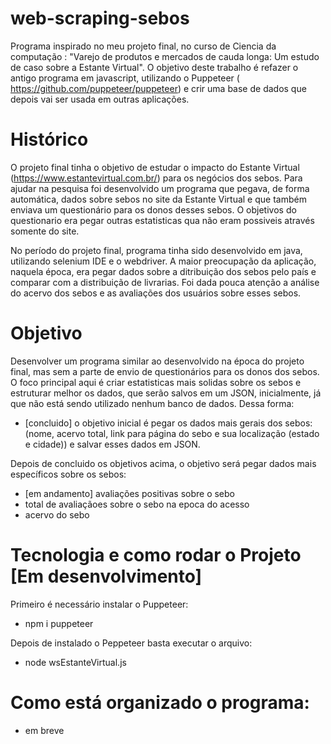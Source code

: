 # web-scraping-sebos
Programa inspirado no meu projeto final, no curso de Ciencia da computação : "Varejo de produtos e mercados de cauda longa: Um estudo de caso sobre a Estante Virtual".  O objetivo deste trabalho é refazer o antigo programa em javascript, utilizando o Puppeteer ( https://github.com/puppeteer/puppeteer) e crir uma base de dados que depois vai ser usada em outras aplicações.

# Histórico
O projeto final tinha o objetivo de estudar o impacto do Estante Virtual (https://www.estantevirtual.com.br/) para os negócios dos sebos. Para ajudar na pesquisa foi desenvolvido um programa que pegava, de forma automática, dados sobre sebos no site da Estante Virtual e que também enviava um questionário para os donos desses sebos. O objetivos do questionario era pegar outras estatisticas qua não eram possiveis através somente do site. 

No período do projeto final, programa tinha sido desenvolvido em java, utilizando selenium IDE e o webdriver. A maior preocupação da aplicação, naquela época, era pegar dados sobre a ditribuição dos sebos pelo país e comparar com a distribuição de livrarias. Foi dada pouca atenção a análise do acervo dos sebos e as avaliações dos usuários sobre esses sebos. 

# Objetivo
Desenvolver um programa similar ao desenvolvido na época do projeto final, mas sem a parte de envio de questionários para os donos dos sebos. O foco principal aqui é criar estatisticas mais solidas sobre os sebos e estruturar melhor os dados, que serão salvos em um JSON, inicialmente, já que não está sendo utilizado nenhum banco de dados. Dessa forma:
 - [concluido] o objetivo inicial é pegar os dados mais gerais dos sebos: (nome, acervo total, link para página do sebo e sua localização (estado e cidade)) e salvar esses dados em JSON.
 
 Depois de concluido os objetivos acima, o objetivo será pegar dados mais específicos sobre os sebos:
 - [em andamento] avaliações positivas sobre o sebo
 - total de avaliaçãoes sobre o sebo na epoca do acesso
 - acervo do sebo

# Tecnologia e como rodar o Projeto [Em desenvolvimento]
Primeiro é necessário instalar o Puppeteer:
 - npm i puppeteer

 Depois de instalado o Peppeteer basta executar o arquivo:
 - node wsEstanteVirtual.js

# Como está organizado o programa:
- em breve
